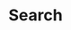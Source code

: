 <script setup>
import { data } from '../../../shared.data.js'

const v = data["@getcanary/web"];
</script>

# Search
